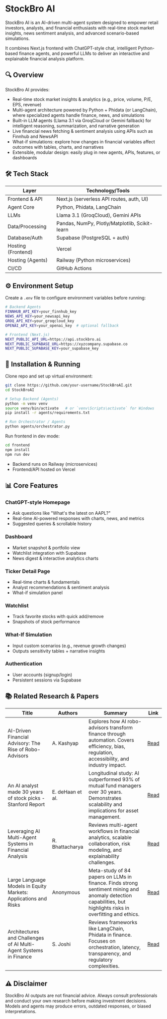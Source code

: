 # StockBro AI

StockBro AI is an AI-driven multi-agent system designed to empower retail investors, analysts, and financial enthusiasts with real-time stock market insights, news sentiment analysis, and advanced scenario-based simulations.

It combines Next.js frontend with ChatGPT-style chat, intelligent Python-based finance agents, and powerful LLMs to deliver an interactive and explainable financial analysis platform.

## 🔍 Overview

StockBro AI provides:

- Real-time stock market insights & analytics (e.g., price, volume, P/E, EPS, revenue)
- Multi-agent architecture powered by Python + Phidata (or LangChain), where specialized agents handle finance, news, and simulations
- Built-in LLM agents (Llama 3.1 via GroqCloud or Gemini fallback) for intelligent reasoning, summarization, and narrative generation
- Live financial news fetching & sentiment analysis using APIs such as Finnhub and NewsAPI
- What-if simulations: explore how changes in financial variables affect outcomes with tables, charts, and narratives
- Extensible, modular design: easily plug in new agents, APIs, features, or dashboards

## 🛠 Tech Stack

| Layer | Technology/Tools |
|-------|------------------|
| Frontend & API | Next.js (serverless API routes, auth, UI) |
| Agent Core | Python, Phidata, LangChain |
| LLMs | Llama 3.1 (GroqCloud), Gemini APIs |
| Data/Processing | Pandas, NumPy, Plotly/Matplotlib, Scikit-learn |
| Database/Auth | Supabase (PostgreSQL + auth) |
| Hosting (Frontend) | Vercel |
| Hosting (Agents) | Railway (Python microservices) |
| CI/CD | GitHub Actions |

## ⚙️ Environment Setup

Create a `.env` file to configure environment variables before running:

```bash
# Backend Agents
FINNHUB_API_KEY=your_finnhub_key
NEWS_API_KEY=your_newsapi_key
GROQ_API_KEY=your_groqcloud_key
OPENAI_API_KEY=your_openai_key  # optional fallback

# Frontend (Next.js)
NEXT_PUBLIC_API_URL=https://api.stockbro.ai
NEXT_PUBLIC_SUPABASE_URL=https://xyzcompany.supabase.co
NEXT_PUBLIC_SUPABASE_KEY=your_supabase_key
```

## 🚀 Installation & Running

Clone repo and set up virtual environment:

```bash
git clone https://github.com/your-username/StockBroAI.git
cd StockBroAI

# Setup Backend (Agents)
python -m venv venv
source venv/bin/activate   # or `venv\Scripts\activate` for Windows
pip install -r agents/requirements.txt

# Run Orchestrator / Agents
python agents/orchestrator.py
```

Run frontend in dev mode:

```bash
cd frontend
npm install
npm run dev
```

- Backend runs on Railway (microservices)
- Frontend/API hosted on Vercel

## 📊 Core Features

### ChatGPT-style Homepage
- Ask questions like "What's the latest on AAPL?"
- Real-time AI-powered responses with charts, news, and metrics
- Suggested queries & scrollable history

### Dashboard
- Market snapshot & portfolio view
- Watchlist integration with Supabase
- News digest & interactive analytics charts

### Ticker Detail Page
- Real-time charts & fundamentals
- Analyst recommendations & sentiment analysis
- What-if simulation panel

### Watchlist
- Track favorite stocks with quick add/remove
- Snapshots of stock performance

### What-If Simulation
- Input custom scenarios (e.g., revenue growth changes)
- Outputs sensitivity tables + narrative insights

### Authentication
- User accounts (signup/login)
- Persistent sessions via Supabase

## 📚 Related Research & Papers

| Title | Authors | Summary | Link |
|-------|---------|---------|------|
| AI-Driven Financial Advisory: The Rise of Robo-Advisors | A. Kashyap | Explores how AI robo-advisors transform finance through automation. Covers efficiency, bias, regulation, accessibility, and industry impact. | [Read](link) |
| An AI analyst made 30 years of stock picks - Stanford Report | E. deHaan et al. | Longitudinal study: AI outperformed 93% of mutual fund managers over 30 years. Demonstrates scalability and implications for asset management. | [Read](link) |
| Leveraging AI Multi-Agent Systems in Financial Analysis | R. Bhattacharya | Reviews multi-agent workflows in financial analytics, scalable collaboration, risk modeling, and explainability challenges. | [Read](link) |
| Large Language Models in Equity Markets: Applications and Risks | Anonymous | Meta-study of 84 papers on LLMs in finance. Finds strong sentiment mining and anomaly detection capabilities, but highlights risks in overfitting and ethics. | [Read](link) |
| Architectures and Challenges of AI Multi-Agent Systems in Finance | S. Joshi | Reviews frameworks like LangChain, Phidata in finance. Focuses on orchestration, latency, transparency, and regulatory complexities. | [Read](link) |


## ⚠️ Disclaimer

StockBro AI outputs are not financial advice. Always consult professionals and conduct your own research before making investment decisions. Models and agents may produce errors, outdated responses, or biased interpretations.
